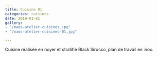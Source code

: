 ```yaml
---
title: Cuisine 01
categories: cuisines
date: 2019-01-01
gallery:
- "/naos-atelier-cuisines.jpg"
- "/naos-atelier-cuisines-01.jpg"

---
```

Cuisine réalisée en noyer et stratifié Black Sirocco, plan de travail en inox.